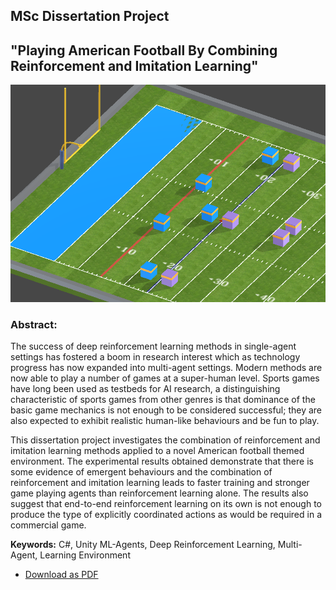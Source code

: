 MSc Dissertation Project
-------------------------

## "Playing American Football By Combining Reinforcement and Imitation Learning"

![Example Screenshot](https://github.com/antarctica2015/MSc-Dissertation/blob/main/images/SAFE.PNG)

### Abstract: 
The success of deep reinforcement learning methods in single-agent settings has fostered a boom in research interest which as technology progress has now expanded into multi-agent settings. Modern methods are now able to play a number of games at a super-human level. Sports games have long been used as testbeds for AI research, a distinguishing characteristic of sports games from other genres is that dominance of the basic game mechanics is not enough to be considered successful; they are also expected to exhibit realistic human-like behaviours and be fun to play.

This dissertation project investigates the combination of reinforcement and imitation learning methods applied to a novel American football themed environment. The experimental results obtained demonstrate that there is some evidence of emergent behaviours and the combination of reinforcement and imitation learning leads to faster training and stronger game playing agents than reinforcement learning alone. 
The results also suggest that end-to-end reinforcement learning on its own is not enough to produce the type of explicitly coordinated actions as would be required in a commercial game.

**Keywords:** C#, Unity ML-Agents, Deep Reinforcement Learning, Multi-Agent, Learning Environment


- [Download as PDF](https://github.com/antarctica2015/MSc-Dissertation/raw/main/MSc_Dissertation_Final.pdf)